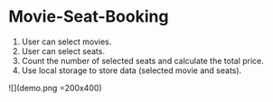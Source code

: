 # Movie-Seat-Booking

1. User can select movies.
2. User can select seats.
3. Count the number of selected seats and calculate the total price.
4. Use local storage to store data (selected movie and seats).

![](demo.png =200x400)
